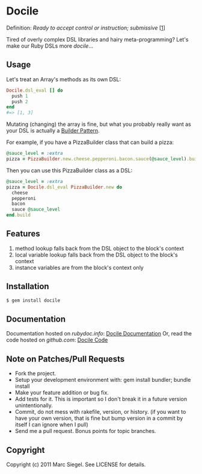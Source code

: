 # Docile

Definition: *Ready to accept control or instruction; submissive* [[1]]

Tired of overly complex DSL libraries and hairy meta-programming?
Let's make our Ruby DSLs more *docile*...

[1]: http://www.google.com/search?q=docile+definition   "Google"

## Usage

Let's treat an Array's methods as its own DSL:

``` ruby
Docile.dsl_eval [] do
  push 1
  push 2
end
#=> [1, 3]
```

Mutating (changing) the array is fine, but what you probably really want as your DSL is actually a [Builder Pattern][2].

For example, if you have a PizzaBuilder class that can build a pizza:

``` ruby
@sauce_level = :extra
pizza = PizzaBuilder.new.cheese.pepperoni.bacon.sauce(@sauce_level).build
```

Then you can use this PizzaBuilder class as a DSL:

``` ruby
@sauce_level = :extra
pizza = Docile.dsl_eval PizzaBuilder.new do
  cheese
  pepperoni
  bacon
  sauce @sauce_level
end.build
```

[2]: http://stackoverflow.com/questions/328496/when-would-you-use-the-builder-pattern  "Builder Pattern"

## Features

  1.  method lookup falls back from the DSL object to the block's context
  2.  local variable lookup falls back from the DSL object to the block's context
  3.  instance variables are from the block's context only

## Installation

``` bash
$ gem install docile
```

## Documentation

Documentation hosted on *rubydoc.info*: [Docile Documentation](http://rubydoc.info/gems/docile)
Or, read the code hosted on *github.com*: [Docile Code](https://github.com/ms-ati/docile)

## Note on Patches/Pull Requests

  * Fork the project.
  * Setup your development environment with: gem install bundler; bundle install
  * Make your feature addition or bug fix.
  * Add tests for it. This is important so I don't break it in a
    future version unintentionally.
  * Commit, do not mess with rakefile, version, or history.
    (if you want to have your own version, that is fine but bump version in a commit by itself I can ignore when I pull)
  * Send me a pull request. Bonus points for topic branches.

## Copyright

Copyright (c) 2011 Marc Siegel. See LICENSE for details.
